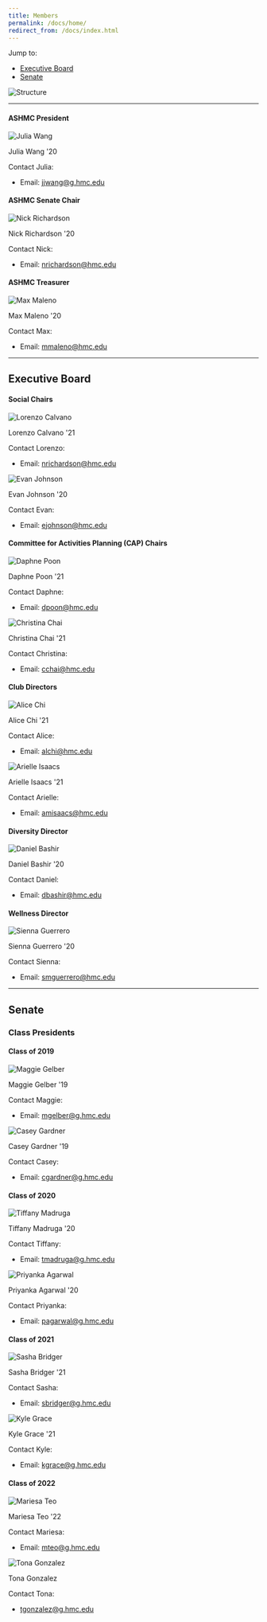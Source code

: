 ```yaml
---
title: Members
permalink: /docs/home/
redirect_from: /docs/index.html
---
```

<!---
TODO:
  - Finish adding all senate members
  - Instead of image for ASHMC Structure, they should be interactive html elements
    (so that I can click on a position and get taken there)
  - Add executive appointments
  - Add pictures (they are in /assets)
-->

Jump to:
  * [Executive Board](#executive-board)
  * [Senate](#senate)


![Structure]({{site.baseurl}}/assets/ASHMCStructure.png)

---

#### ASHMC President

![Julia Wang]({{site.baseurl}}/assets/JuliaWang.jpg)

Julia Wang '20

Contact Julia:
  * Email: jjwang@g.hmc.edu


#### ASHMC Senate Chair

![Nick Richardson]({{site.baseurl}}/assets/placeholder.jpg)

Nick Richardson '20

Contact Nick:
  * Email: nrichardson@hmc.edu

#### ASHMC Treasurer

![Max Maleno]({{site.baseurl}}/assets/placeholder.jpg)

Max Maleno '20

Contact Max:
  * Email: mmaleno@hmc.edu




---

## Executive Board


#### Social Chairs

![Lorenzo Calvano]({{site.baseurl}}/assets/placeholder.jpg)

Lorenzo Calvano '21

Contact Lorenzo:
  * Email: nrichardson@hmc.edu

![Evan Johnson]({{site.baseurl}}/assets/placeholder.jpg)

Evan Johnson '20

Contact Evan:
  * Email: ejohnson@hmc.edu

#### Committee for Activities Planning (CAP) Chairs

![Daphne Poon]({{site.baseurl}}/assets/placeholder.jpg)

Daphne Poon '21

Contact Daphne:
  * Email: dpoon@hmc.edu

![Christina Chai]({{site.baseurl}}/assets/placeholder.jpg)

Christina Chai '21

Contact Christina:
  * Email: cchai@hmc.edu

#### Club Directors

![Alice Chi]({{site.baseurl}}/assets/placeholder.jpg)

Alice Chi '21

Contact Alice:
  * Email: alchi@hmc.edu

![Arielle Isaacs]({{site.baseurl}}/assets/placeholder.jpg)

Arielle Isaacs '21

Contact Arielle:
  * Email: amisaacs@hmc.edu

#### Diversity Director

![Daniel Bashir]({{site.baseurl}}/assets/placeholder.jpg)

Daniel Bashir '20

Contact Daniel:
  * Email: dbashir@hmc.edu

#### Wellness Director

![Sienna Guerrero]({{site.baseurl}}/assets/placeholder.jpg)

Sienna Guerrero '20

Contact Sienna:
  * Email: smguerrero@hmc.edu

---

## Senate

### Class Presidents

#### Class of 2019

![Maggie Gelber]({{site.baseurl}}/assets/placeholder.jpg)

Maggie Gelber '19

Contact Maggie:
  * Email: mgelber@g.hmc.edu

![Casey Gardner]({{site.baseurl}}/assets/placeholder.jpg)

Casey Gardner '19

Contact Casey:
  * Email: cgardner@g.hmc.edu

#### Class of 2020

![Tiffany Madruga]({{site.baseurl}}/assets/placeholder.jpg)

Tiffany Madruga '20

Contact Tiffany:
  * Email: tmadruga@g.hmc.edu

![Priyanka Agarwal]({{site.baseurl}}/assets/placeholder.jpg)

Priyanka Agarwal '20

Contact Priyanka:
  * Email: pagarwal@g.hmc.edu

#### Class of 2021

![Sasha Bridger]({{site.baseurl}}/assets/placeholder.jpg)

Sasha Bridger '21

Contact Sasha:
  * Email: sbridger@g.hmc.edu

![Kyle Grace]({{site.baseurl}}/assets/placeholder.jpg)

Kyle Grace '21

Contact Kyle:
  * Email: kgrace@g.hmc.edu

#### Class of 2022

![Mariesa Teo]({{site.baseurl}}/assets/placeholder.jpg)

Mariesa Teo '22

Contact Mariesa:
  * Email: mteo@g.hmc.edu

![Tona Gonzalez]({{site.baseurl}}/assets/placeholder.jpg)

Tona Gonzalez

Contact Tona:
  * tgonzalez@g.hmc.edu
